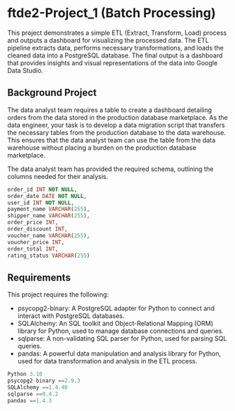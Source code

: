 # ftde2-Project_1 (Batch Processing)

This project demonstrates a simple ETL (Extract, Transform, Load) process and outputs a dashboard for visualizing the processed data. The ETL pipeline extracts data, performs necessary transformations, and loads the cleaned data into a PostgreSQL database. The final output is a dashboard that provides insights and visual representations of the data into Google Data Studio.


## Background Project
The data analyst team requires a table to create a dashboard detailing orders from the data stored in the production database marketplace. As the data engineer, your task is to develop a data migration script that transfers the necessary tables from the production database to the data warehouse. This ensures that the data analyst team can use the table from the data warehouse without placing a burden on the production database marketplace.

The data analyst team has provided the required schema, outlining the columns needed for their analysis.
```sql
order_id INT NOT NULL,
order_date DATE NOT NULL,
user_id INT NOT NULL,
payment_name VARCHAR(255),
shipper_name VARCHAR(255),
order_price INT,
order_discount INT,
voucher_name VARCHAR(255),
voucher_price INT,
order_total INT,
rating_status VARCHAR(255)
```


## Requirements
This project requires the following:
* psycopg2-binary: A PostgreSQL adapter for Python to connect and interact with PostgreSQL databases.
* SQLAlchemy: An SQL toolkit and Object-Relational Mapping (ORM) library for Python, used to manage database connections and queries.
* sqlparse: A non-validating SQL parser for Python, used for parsing SQL queries.
* pandas: A powerful data manipulation and analysis library for Python, used for data transformation and analysis in the ETL process.

```python
Python 3.10
psycopg2-binary ==2.9.3
SQLAlchemy ==1.4.40
sqlparse ==0.4.2
pandas ==1.4.3
```
